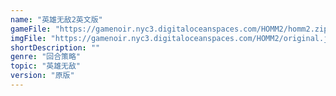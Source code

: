 ```yaml
---
name: "英雄无敌2英文版"
gameFile: "https://gamenoir.nyc3.digitaloceanspaces.com/HOMM2/homm2.zip"
imgFile: "https://gamenoir.nyc3.digitaloceanspaces.com/HOMM2/original.jpg"
shortDescription: ""
genre: "回合策略"
topic: "英雄无敌"
version: "原版"
---
```

